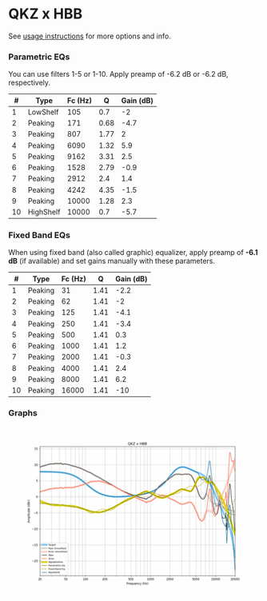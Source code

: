 # QKZ x HBB
See [usage instructions](https://github.com/jaakkopasanen/AutoEq#usage) for more options and info.

### Parametric EQs
You can use filters 1-5 or 1-10. Apply preamp of -6.2 dB or -6.2 dB, respectively.

|   # | Type      |   Fc (Hz) |    Q |   Gain (dB) |
|-----|-----------|-----------|------|-------------|
|   1 | LowShelf  |       105 | 0.7  |        -2   |
|   2 | Peaking   |       171 | 0.68 |        -4.7 |
|   3 | Peaking   |       807 | 1.77 |         2   |
|   4 | Peaking   |      6090 | 1.32 |         5.9 |
|   5 | Peaking   |      9162 | 3.31 |         2.5 |
|   6 | Peaking   |      1528 | 2.79 |        -0.9 |
|   7 | Peaking   |      2912 | 2.4  |         1.4 |
|   8 | Peaking   |      4242 | 4.35 |        -1.5 |
|   9 | Peaking   |     10000 | 1.28 |         2.3 |
|  10 | HighShelf |     10000 | 0.7  |        -5.7 |

### Fixed Band EQs
When using fixed band (also called graphic) equalizer, apply preamp of **-6.1 dB** (if available) and set gains manually with these parameters.

|   # | Type    |   Fc (Hz) |    Q |   Gain (dB) |
|-----|---------|-----------|------|-------------|
|   1 | Peaking |        31 | 1.41 |        -2.2 |
|   2 | Peaking |        62 | 1.41 |        -2   |
|   3 | Peaking |       125 | 1.41 |        -4.1 |
|   4 | Peaking |       250 | 1.41 |        -3.4 |
|   5 | Peaking |       500 | 1.41 |         0.3 |
|   6 | Peaking |      1000 | 1.41 |         1.2 |
|   7 | Peaking |      2000 | 1.41 |        -0.3 |
|   8 | Peaking |      4000 | 1.41 |         2.4 |
|   9 | Peaking |      8000 | 1.41 |         6.2 |
|  10 | Peaking |     16000 | 1.41 |       -10   |

### Graphs
![](./QKZ%20x%20HBB.png)

